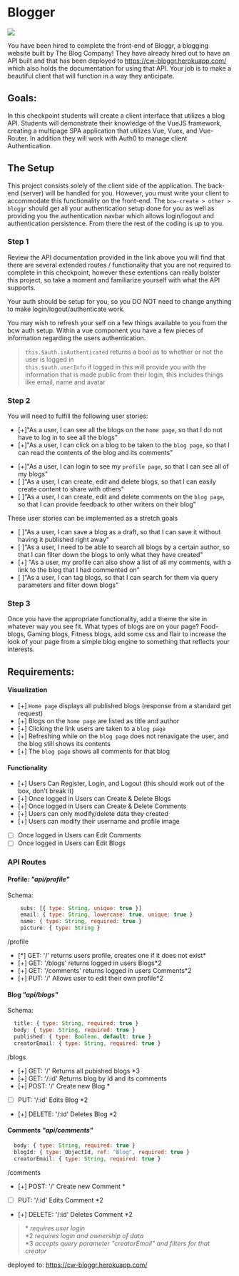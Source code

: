 # Blogger

![](https://images.unsplash.com/photo-1499750310107-5fef28a66643?ixlib=rb-1.2.1&ixid=eyJhcHBfaWQiOjEyMDd9&auto=format&fit=crop&w=1950&q=80)

You have been hired to complete the front-end of Bloggr, a blogging website built by The Blog Company! They have already hired out to have an API built and that has been deployed to https://cw-bloggr.herokuapp.com/ which also holds the documentation for using that API. Your job is to make a beautiful client that will function in a way they anticipate.

## Goals:

In this checkpoint students will create a client interface that utilizes a blog API. Students will demonstrate their knowledge of the VueJS framework, creating a multipage SPA application that utilizes Vue, Vuex, and Vue-Router. In addition they will work with Auth0 to manage client Authentication.

## The Setup

This project consists solely of the client side of the application. The back-end (server) will be handled for you. However, you must write your client to accommodate this functionality on the front-end. The `bcw-create > other > bloggr` should get all your authentication setup done for you as well as providing you the authentication navbar which allows login/logout and authentication persistence. From there the rest of the coding is up to you.

### Step 1

Review the API documentation provided in the link above you will find that there are several extended routes / functionality that you are not required to complete in this checkpoint, however these extentions can really bolster this project, so take a moment and familiarize yourself with what the API supports.

Your auth should be setup for you, so you DO NOT need to change anything to make login/logout/authenticate work.

You may wish to refresh your self on a few things available to you from the bcw auth setup. Within a vue component you have a few pieces of information regarding the users authentication.

> `this.$auth.isAuthenticated` returns a bool as to whether or not the user is logged in \
> `this.$auth.userInfo` if logged in this will provide you with the information that is made public from their login, this includes things like email, name and avatar

### Step 2

You will need to fulfill the following user stories:

- [+]"As a user, I can see all the blogs on the `home page`, so that I do not have to log in to see all the blogs"
- [+]"As a user, I can click on a blog to be taken to the `blog page`, so that I can read the contents of the blog and its comments"

* [+]"As a user, I can login to see my `profile page`, so that I can see all of my blogs"
* [ ]"As a user, I can create, edit and delete blogs, so that I can easily create content to share with others"
* [ ]"As a user, I can create, edit and delete comments on the `blog page`, so that I can provide feedback to other writers on their blog"

These user stories can be implemented as a stretch goals

- [ ]"As a user, I can save a blog as a draft, so that I can save it without having it published right away"
- [ ]"As a user, I need to be able to search all blogs by a certain author, so that I can filter down the blogs to only what they have created"
- [+] "As a user, my profile can also show a list of all my comments, with a link to the blog that I had commented on"
- [ ]"As a user, I can tag blogs, so that I can search for them via query parameters and filter down blogs"

### Step 3

Once you have the appropriate functionality, add a theme the site in whatever way you see fit. What types of blogs are on your page? Food-blogs, Gaming blogs, Fitness blogs, add some css and flair to increase the look of your page from a simple blog engine to something that reflects your interests.

## Requirements:

#### Visualization

- [+] `Home page` displays all published blogs (response from a standard get request)
- [+] Blogs on the `home page` are listed as title and author
- [+] Clicking the link users are taken to a `blog page`
- [+] Refreshing while on the `blog page` does not renavigate the user, and the blog still shows its contents
- [+] The `blog page` shows all comments for that blog

#### Functionality

- [+] Users Can Register, Login, and Logout (this should work out of the box, don't break it)
- [+] Once logged in Users can Create & Delete Blogs
- [+] Once logged in Users can Create & Delete Comments
- [+] Users can only modify/delete data they created
- [+] Users can modify their username and profile image
- [ ] Once logged in Users can Edit Comments
- [ ] Once logged in Users can Edit Blogs

### API Routes

#### Profile: _"api/profile"_

Schema:

```javascript
    subs: [{ type: String, unique: true }]
    email: { type: String, lowercase: true, unique: true }
    name: { type: String, required: true }
    picture: { type: String }
```

/profile

- [*] GET: '/' returns users profile, creates one if it does not exist\*
- [+] GET: '/blogs' returns logged in users Blogs\*2
- [+] GET: '/comments' returns logged in users Comments\*2
- [+] PUT: '/' Allows user to edit their own profile\*2

#### Blog _"api/blogs"_

Schema:

```javascript
  title: { type: String, required: true }
  body: { type: String, required: true }
  published: { type: Boolean, default: true }
  creatorEmail: { type: String, required: true }
```

/blogs

- [+] GET: '/' Returns all pubished blogs \*3
- [+] GET: '/:id' Returns blog by Id and its comments
- [+] POST: '/' Create new Blog \*
- [ ] PUT: '/:id' Edits Blog \*2
- [+] DELETE: '/:id' Deletes Blog \*2

#### Comments _"api/comments"_

```javascript
  body: { type: String, required: true }
  blogId: { type: ObjectId, ref: "Blog", required: true }
  creatorEmail: { type: String, required: true }
```

/comments

- [+] POST: '/' Create new Comment \*
- [ ] PUT: '/:id' Edits Comment \*2
- [+] DELETE: '/:id' Deletes Comment \*2

> \* _requires user login_ \
> \*2 _requires login and ownership of data_ \
> \*3 _accepts query parameter "creatorEmail" and filters for that creator_

deployed to: https://cw-bloggr.herokuapp.com/

